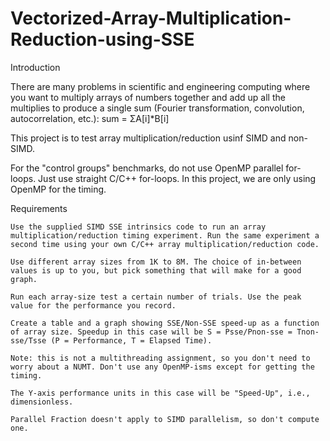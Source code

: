 # Vectorized-Array-Multiplication-Reduction-using-SSE
Introduction

There are many problems in scientific and engineering computing where you want to multiply arrays of numbers together and add up all the multiplies to produce a single sum (Fourier transformation, convolution, autocorrelation, etc.): sum = ΣA[i]*B[i]

This project is to test array multiplication/reduction usinf SIMD and non-SIMD.

For the "control groups" benchmarks, do not use OpenMP parallel for-loops. Just use straight C/C++ for-loops. In this project, we are only using OpenMP for the timing.

Requirements

    Use the supplied SIMD SSE intrinsics code to run an array multiplication/reduction timing experiment. Run the same experiment a second time using your own C/C++ array multiplication/reduction code.

    Use different array sizes from 1K to 8M. The choice of in-between values is up to you, but pick something that will make for a good graph.

    Run each array-size test a certain number of trials. Use the peak value for the performance you record.

    Create a table and a graph showing SSE/Non-SSE speed-up as a function of array size. Speedup in this case will be S = Psse/Pnon-sse = Tnon-sse/Tsse (P = Performance, T = Elapsed Time).

    Note: this is not a multithreading assignment, so you don't need to worry about a NUMT. Don't use any OpenMP-isms except for getting the timing.

    The Y-axis performance units in this case will be "Speed-Up", i.e., dimensionless.

    Parallel Fraction doesn't apply to SIMD parallelism, so don't compute one. 
